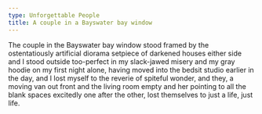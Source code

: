 ```yaml
---
type: Unforgettable People
title: A couple in a Bayswater bay window
---
```


The couple in the Bayswater bay window stood framed by the ostentatiously artificial diorama setpiece of darkened houses either side and I stood outside too-perfect in my slack-jawed misery and my gray hoodie on my first night alone, having moved into the bedsit studio earlier in the day, and I lost myself to the reverie of spiteful wonder, and they, a moving van out front and the living room empty and her pointing to all the blank spaces excitedly one after the other, lost themselves to just a life, just life.
